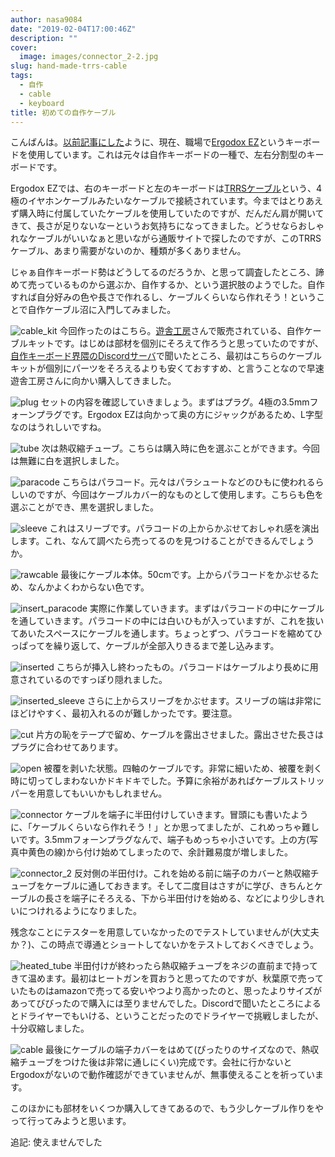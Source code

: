 ```yaml
---
author: nasa9084
date: "2019-02-04T17:00:46Z"
description: ""
cover:
  image: images/connector_2-2.jpg
slug: hand-made-trrs-cable
tags:
  - 自作
  - cable
  - keyboard
title: 初めての自作ケーブル
---
```



こんばんは。[以前記事にした](/my-first-ergodox-ez/)ように、現在、職場で[Ergodox EZ](https://ergodox-ez.com/)というキーボードを使用しています。これは元々は自作キーボードの一種で、左右分割型のキーボードです。

Ergodox EZでは、右のキーボードと左のキーボードは[TRRSケーブル](https://ja.wikipedia.org/wiki/%E3%83%95%E3%82%A9%E3%83%BC%E3%83%B3%E3%83%97%E3%83%A9%E3%82%B0#4%E6%A5%B5_(TRRS))という、4極のイヤホンケーブルみたいなケーブルで接続されています。今まではとりあえず購入時に付属していたケーブルを使用していたのですが、だんだん肩が開いてきて、長さが足りないなーというお気持ちになってきました。どうせならおしゃれなケーブルがいいなぁと思いながら通販サイトで探したのですが、このTRRSケーブル、あまり需要がないのか、種類が多くありません。

じゃぁ自作キーボード勢はどうしてるのだろうか、と思って調査したところ、諦めて売っているものから選ぶか、自作するか、という選択肢のようでした。自作すれば自分好みの色や長さで作れるし、ケーブルくらいなら作れそう！ということで自作ケーブル沼に入門してみました。

![cable_kit](images/cable_kit.jpg)
今回作ったのはこちら。[遊舎工房](https://yushakobo.jp)さんで販売されている、自作ケーブルキットです。はじめは部材を個別にそろえて作ろうと思っていたのですが、[自作キーボード界隈のDiscordサーバ](http://biacco42.hatenablog.com/entry/2017/11/17/093000)で聞いたところ、最初はこちらのケーブルキットが個別にパーツをそろえるよりも安くておすすめ、と言うことなので早速遊舎工房さんに向かい購入してきました。

![plug](images/plug.jpg)
セットの内容を確認していきましょう。まずはプラグ。4極の3.5mmフォーンプラグです。Ergodox EZは向かって奥の方にジャックがあるため、L字型なのはうれしいですね。

![tube](images/tube.jpg)
次は熱収縮チューブ。こちらは購入時に色を選ぶことができます。今回は無難に白を選択しました。

![paracode](images/paracode.jpg)
こちらはパラコード。元々はパラシュートなどのひもに使われるらしいのですが、今回はケーブルカバー的なものとして使用します。こちらも色を選ぶことができ、黒を選択しました。

![sleeve](images/sleeve.jpg)
これはスリーブです。パラコードの上からかぶせておしゃれ感を演出します。これ、なんて調べたら売ってるのを見つけることができるんでしょうか。

![rawcable](images/rawcable.jpg)
最後にケーブル本体。50cmです。上からパラコードをかぶせるため、なんかよくわからない色です。

![insert_paracode](images/insert_paracode.jpg)
実際に作業していきます。まずはパラコードの中にケーブルを通していきます。パラコードの中には白いひもが入っていますが、これを抜いてあいたスペースにケーブルを通します。ちょっとずつ、パラコードを縮めてひっぱってを繰り返して、ケーブルが全部入りきるまで差し込みます。

![inserted](images/inserted.jpg)
こちらが挿入し終わったもの。パラコードはケーブルより長めに用意されているのですっぽり隠れました。

![inserted_sleeve](images/inserted_sleeve.jpg)
さらに上からスリーブをかぶせます。スリーブの端は非常にほどけやすく、最初入れるのが難しかったです。要注意。

![cut](images/cut.jpg)
片方の恥をテープで留め、ケーブルを露出させました。露出させた長さはプラグに合わせてあります。

![open](images/open.jpg)
被覆を剥いた状態。四軸のケーブルです。非常に細いため、被覆を剥く時に切ってしまわないかドキドキでした。予算に余裕があればケーブルストリッパーを用意してもいいかもしれません。

![connector](images/connector.jpg)
ケーブルを端子に半田付けしていきます。冒頭にも書いたように、「ケーブルくらいなら作れそう！」とか思ってましたが、これめっちゃ難しいです。3.5mmフォーンプラグなんで、端子もめっちゃ小さいです。上の方(写真中黄色の線)から付け始めてしまったので、余計難易度が増しました。

![connector_2](images/connector_2.jpg)
反対側の半田付け。これを始める前に端子のカバーと熱収縮チューブをケーブルに通しておきます。そして二度目はさすがに学び、きちんとケーブルの長さを端子にそろえる、下から半田付けを始める、などにより少しきれいにつけれるようになりました。

残念なことにテスターを用意していなかったのでテストしていませんが(大丈夫か？)、この時点で導通とショートしてないかをテストしておくべきでしょう。

![heated_tube](images/heated_tube.jpg)
半田付けが終わったら熱収縮チューブをネジの直前まで持ってきて温めます。最初はヒートガンを買おうと思ってたのですが、秋葉原で売っていたものはamazonで売ってる安いやつより高かったのと、思ったよりサイズがあってびびったので購入には至りませんでした。Discordで聞いたところによるとドライヤーでもいける、ということだったのでドライヤーで挑戦しましたが、十分収縮しました。

![cable](images/cable.jpg)
最後にケーブルの端子カバーをはめて(ぴったりのサイズなので、熱収縮チューブをつけた後は非常に通しにくい)完成です。会社に行かないとErgodoxがないので動作確認ができていませんが、無事使えることを祈っています。

このほかにも部材をいくつか購入してきてあるので、もう少しケーブル作りをやって行ってみようと思います。

<insert datetime=2019-02-06>追記: 使えませんでした</insert>



